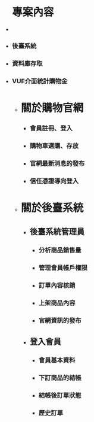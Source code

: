 <div class="container">
<ul>
<h1>專案內容</h1>
<li>
</li>
<li>
<h3>後臺系統</h3>
</li>
<li>
<h3>資料庫存取</h3>
</li>
<li>
<h3>VUE介面統計購物金</h3>
</li>
<ul>
<li>
<h1>關於購物官網</h1>
<ul>
<li>
<h3>會員註冊、登入</h3>
</li>
<li>
<h3>購物車選購、存放</h3>
</li>
<li>
<h3>官網最新消息的發布</h3>
</li>
<li>
<h3>信任憑證導向登入</h3>
</li>
</ul>
</li>
<li>
<h1>關於後臺系統</h1>
<ul>
<li>
<h2>後臺系統管理員</h2>
<ul>
<li>
<h3>分析商品銷售量</h3>
</li>
<li>
<h3>管理會員帳戶權限</h3>
</li>
<li>
<h3>訂單內容核銷</h3>
</li>
<li>
<h3>上架商品內容</h3>
</li>
<li>
<h3>官網資訊的發布</h3>
</li>
</ul>
</li>
</ul>
<ul>
<li>
<h2>登入會員</h2>
<ul>
<li>
<h3>會員基本資料</h3>
</li>
<li>
<h3>下訂商品的結帳</h3>
</li>
<li>
<h3>結帳後訂單狀態</h3>
</li>
<li>
<h3>歷史訂單</h3>
</li>
</ul>
</li>
</ul>
</li>
</ul>
</ul>

